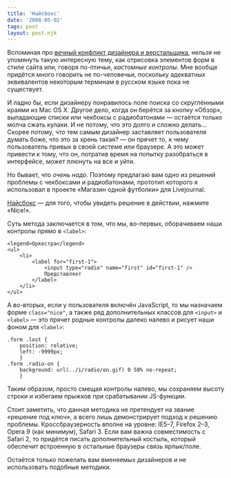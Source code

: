 ```yaml
---
title: 'Найсбокс'
date: '2008-05-02'
tags: post
layout: post.njk
---
```


Вспоминая про [вечный конфликт дизайнера и верстальщика](http://tachisis.livejournal.com/498035.html), нельзя не упомянуть такую интересную тему, как отрисовка элементов форм в стиле сайта или, говоря по-птичьи, _кастомные контролы_. Мне вообще придётся много говорить не по-человечьи, поскольку адекватных эквивалентов некоторым терминам в русском языке пока не существует.

И ладно бы, если дизайнеру понравилось поле поиска со скруглёнными краями из Mac OS X. Другое дело, когда он берётся за кнопку «Обзор», выпадающие списки или чекбоксы с радиобатонами — остаётся только молча сжать кулаки. И не потому, что это долго и сложно делать… Скорее потому, что тем самым дизайнер заставляет пользователя думать боже, что это за хрень такая? — он прячет то, к чему пользователь привык в своей системе или браузере. А это может привести к тому, что он, потратив время на попытку разобраться в интерфейсе, может плюнуть на все и уйти.

Но бывает, что _очень надо_. Поэтому предлагаю вам одно из решений проблемы с чекбоксами и радиобатонами, прототип которого я использовал в проекте «Магазин одной футболки» для Livejournal.

[Найсбокс](demo/) — для того, чтобы увидеть решение в действии, нажмите «Nice!».

Суть метода заключается в том, что мы, во-первых, оборачиваем наши контролы прямо в `<label>`:

    <legend>Оркестра</legend>
    <ul>
        <li>
            <label for="first-1">
                <input type="radio" name="first" id="first-1" />
                Представляет
            </label>
        </li>
    </ul>

А во-вторых, если у пользователя включён JavaScript, то мы назначаем форме `class="nice"`, а также ряд дополнительных классов для `<input>` и `<label>` — это прячет родные контролы далеко налево и рисует наши фоном для `<label>`:

    .form .lost {
        position: relative;
        left: -9999px;
        }
    .form .radio-on {
        background: url(../i/radio/on.gif) 0 50% no-repeat;
        }

Таким образом, просто смещая контролы налево, мы сохраняем высоту строки и избегаем прыжков при срабатывании JS-функции.

Стоит заметить, что данная методика не претендует на звание «решение под ключ», а всего лишь демонстрирует подход к решению проблемы. Кроссбраузерность вполне на уровне: IE5–7, Firefox 2–3, Opera 9 (как минимум), Safari 3. Если вам важна совместимость с Safari 2, то придётся писать дополнительный костыль, который обеспечит встроенную в остальные браузеры связь ярлык/поле.

Остаётся только пожелать вам вменяемых дизайнеров и не использовать подобные методики.
